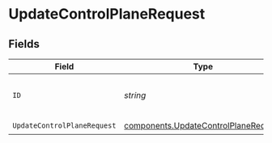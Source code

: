 # UpdateControlPlaneRequest


## Fields

| Field                                                                                        | Type                                                                                         | Required                                                                                     | Description                                                                                  | Example                                                                                      |
| -------------------------------------------------------------------------------------------- | -------------------------------------------------------------------------------------------- | -------------------------------------------------------------------------------------------- | -------------------------------------------------------------------------------------------- | -------------------------------------------------------------------------------------------- |
| `ID`                                                                                         | *string*                                                                                     | :heavy_check_mark:                                                                           | The control plane ID                                                                         | d32d905a-ed33-46a3-a093-d8f536af9a8a                                                         |
| `UpdateControlPlaneRequest`                                                                  | [components.UpdateControlPlaneRequest](../../models/components/updatecontrolplanerequest.md) | :heavy_check_mark:                                                                           | N/A                                                                                          |                                                                                              |